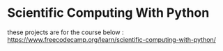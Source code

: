 # Scientific Computing With Python
these projects are for the course below :
https://www.freecodecamp.org/learn/scientific-computing-with-python/
